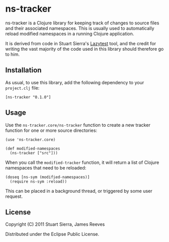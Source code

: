 # ns-tracker

ns-tracker is a Clojure library for keeping track of changes to source
files and their associated namespaces. This is usually used to
automatically reload modified namespaces in a running Clojure
application.

It is derived from code in Stuart Sierra's [Lazytest][1] tool, and the
credit for writing the vast majority of the code used in this library
should therefore go to him.

[1]: https://github.com/stuartsierra/lazytest

## Installation

As usual, to use this library, add the following dependency to your
`project.clj` file:

    [ns-tracker "0.1.0"]

## Usage

Use the `ns-tracker.core/ns-tracker` function to create a new tracker
function for one or more source directories:

    (use 'ns-tracker.core)

    (def modified-namespaces
      (ns-tracker ["src"]))

When you call the `modified-tracker` function, it will return a list
of Clojure namespaces that need to be reloaded:

    (doseq [ns-sym (modified-namespaces)]
      (require ns-sym :reload))

This can be placed in a background thread, or triggered by some user
request.

## License

Copyright (C) 2011 Stuart Sierra, James Reeves

Distributed under the Eclipse Public License.
